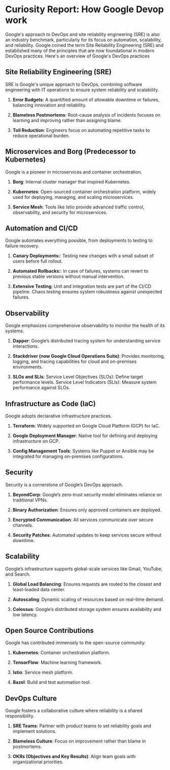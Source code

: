 # Curiosity Report: How Google Devop work

Google's approach to DevOps and site reliability engineering (SRE) is also an industry benchmark, particularly for its focus on automation, scalability, and reliability. Google coined the term Site Reliability Engineering (SRE) and established many of the principles that are now foundational in modern DevOps practices. Here's an overview of Google's DevOps practices

## Site Reliability Engineering (SRE)

SRE is Google's unique approach to DevOps, combining software engineering with IT operations to ensure system reliability and scalability.
1. **Error Budgets**: A quantified amount of allowable downtime or failures, balancing innovation and reliability.

2. **Blameless Postmortems**: Root-cause analysis of incidents focuses on learning and improving rather than assigning blame.

3. **Toil Reduction**: Engineers focus on automating repetitive tasks to reduce operational burden.


## Microservices and Borg (Predecessor to Kubernetes)

Google is a pioneer in microservices and container orchestration.

1. **Borg**: Internal cluster manager that inspired Kubernetes.

2. **Kubernetes**: Open-sourced container orchestration platform, widely used for deploying, managing, and scaling microservices.

3. **Service Mesh**: Tools like Istio provide advanced traffic control, observability, and security for microservices.

## Automation and CI/CD

Google automates everything possible, from deployments to testing to failure recovery.

1. **Canary Deployments:**: Testing new changes with a small subset of users before full rollout.

2. **Automated Rollbacks:**: In case of failures, systems can revert to previous stable versions without manual intervention.

3. **Extensive Testing**: Unit and integration tests are part of the CI/CD pipeline.
Chaos testing ensures system robustness against unexpected failures.

## Observability

Google emphasizes comprehensive observability to monitor the health of its systems.

1. **Dapper**: Google’s distributed tracing system for understanding service interactions.

2. **Stackdriver (now Google Cloud Operations Suite)**: Provides monitoring, logging, and tracing capabilities for cloud and on-premises environments.

3. **SLOs and SLIs**: Service Level Objectives (SLOs): Define target performance levels. Service Level Indicators (SLIs): Measure system performance against SLOs.

## Infrastructure as Code (IaC)

Google adopts declarative infrastructure practices.

1. **Terraform**: Widely supported on Google Cloud Platform (GCP) for IaC.

2. **Google Deployment Manager**: Native tool for defining and deploying infrastructure on GCP.

3. **Config Management Tools**: Systems like Puppet or Ansible may be integrated for managing on-premises configurations.

##  Security

Security is a cornerstone of Google’s DevOps approach.

1. **BeyondCorp**: Google’s zero-trust security model eliminates reliance on traditional VPNs.

2. **Binary Authorization**: Ensures only approved containers are deployed.

3. **Encrypted Communication**: All services communicate over secure channels.

4. **Security Patches**: Automated updates to keep services secure without downtime.

## Scalability

Google’s infrastructure supports global-scale services like Gmail, YouTube, and Search.

1. **Global Load Balancing**: Ensures requests are routed to the closest and least-loaded data center.

2. **Autoscaling**: Dynamic scaling of resources based on real-time demand.

3. **Colossus**: Google’s distributed storage system ensures availability and low latency.

##  Open Source Contributions

Google has contributed immensely to the open-source community:

1. **Kubernetes**: Container orchestration platform.

2. **TensorFlow**: Machine learning framework.

3. **Istio**: Service mesh platform.

4. **Bazel**: Build and test automation tool.

## DevOps Culture

Google fosters a collaborative culture where reliability is a shared responsibility.

1. **SRE Teams**: Partner with product teams to set reliability goals and implement solutions.

2. **Blameless Culture**: Focus on improvement rather than blame in postmortems.

3. **OKRs (Objectives and Key Results)**: Align team goals with organizational priorities.